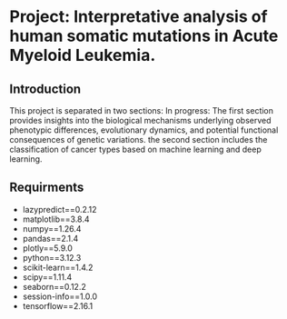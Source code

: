 # Project: Interpretative analysis of human somatic mutations in Acute Myeloid Leukemia. 

## Introduction
This project is separated in two sections:
In progress: The first section provides insights into the biological mechanisms underlying observed phenotypic differences, evolutionary dynamics, and potential functional consequences of genetic variations.
the second section includes the classification of cancer types based on machine learning and deep learning.

## Requirments
- lazypredict==0.2.12 
- matplotlib==3.8.4
- numpy==1.26.4
- pandas==2.1.4
- plotly==5.9.0
- python==3.12.3
- scikit-learn==1.4.2           
- scipy==1.11.4                 
- seaborn==0.12.2                  
- session-info==1.0.0
- tensorflow==2.16.1

